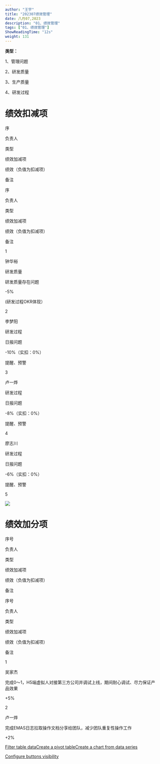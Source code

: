 ```yaml
---
author: "王宇"
title: "202307绩效管理"
date: 八月07,2023
description: "01、绩效管理"
tags: ["01、绩效管理"]
ShowReadingTime: "12s"
weight: 131
---
```

**类型：**

1、管理问题   

2、研发质量   

3、生产质量   

4、研发过程 

绩效扣减项
=====

序

负责人

类型

绩效加减项

绩效（负值为扣减项）

备注

序

负责人

类型

绩效加减项

绩效（负值为扣减项）

备注

1

钟华裕

研发质量

研发质量存在问题

\-5%

(研发过程OKR体现）

2

李梦阳

研发过程

日报问题

\-10%（实扣：0%）

提醒、预警

3

卢一烨

研发过程

日报问题

\-8%（实扣：0%）

提醒、预警

4

廖志川

研发过程

日报问题

\-6%（实扣：0%）

提醒、预警

5

  

  

  

  

  

![](/download/attachments/105275673/image2023-8-2_11-1-15.png?version=1&modificationDate=1691398066243&api=v2)

绩效加分项
=====

序号

负责人

类型

绩效加减项

绩效（负值为扣减项）

备注

序号

负责人

类型

绩效加减项

绩效（负值为扣减项）

备注

1

吴家杰

  

完成0～1，H5端虚拟人对接第三方公司并调试上线，期间耐心调试、尽力保证产品效果

+5%

  

2

卢一烨

  

完成EMAS日志拉取操作文档分享给团队，减少团队重复性操作工作

+2%

  

[Filter table data](#)[Create a pivot table](#)[Create a chart from data series](#)

[Configure buttons visibility](/users/tfac-settings.action)